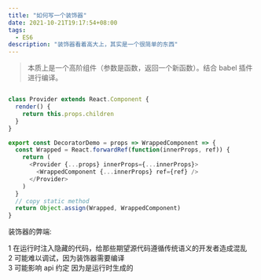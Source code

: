 ```yaml
---
title: "如何写一个装饰器"
date: 2021-10-21T19:17:54+08:00
tags:
  - ES6
description: "装饰器看着高大上，其实是一个很简单的东西"
---
```


> 本质上是一个高阶组件（参数是函数，返回一个新函数）。结合 babel 插件进行编译。

```js

class Provider extends React.Component {
  render() {
    return this.props.children
  }
}

export const DecoratorDemo = props => WrappedComponent => {
  const Wrapped = React.forwardRef(function(innerProps, ref)) {
    return (
      <Provider {...props} innerProps={...innerProps}>
        <WrappedComponent {...innerProps} ref={ref} />
      </Provider>
    )
  }
  // copy static method
  return Object.assign(Wrapped, WrappedComponent)
}

```

装饰器的弊端:

1 在运行时注入隐藏的代码，给那些期望源代码遵循传统语义的开发者造成混乱  
2 可能难以调试，因为装饰器需要编译  
3 可能影响 api 约定 因为是运行时生成的
